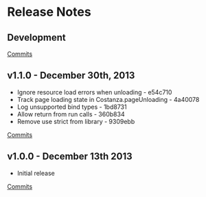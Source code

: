 # Release Notes

## Development

[Commits](https://github.com/walmartlabs/costanza/compare/v1.1.0...master)

## v1.1.0 - December 30th, 2013
- Ignore resource load errors when unloading - e54c710
- Track page loading state in Costanza.pageUnloading - 4a40078
- Log unsupported bind types - 1bd8731
- Allow return from run calls - 360b834
- Remove use strict from library - 9309ebb

[Commits](https://github.com/walmartlabs/costanza/compare/v1.0.0...v1.1.0)


## v1.0.0 - December 13th 2013

- Initial release

[Commits](https://github.com/walmartlabs/phoenix-connection/compare/8224ab1...v1.0.0)
